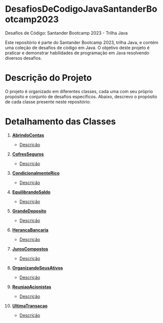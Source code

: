 # DesafiosDeCodigoJavaSantanderBootcamp2023
 Desafios de Código: Santander Bootcamp 2023 - Trilha Java
 
Este repositório é parte do Santander Bootcamp 2023, trilha Java, e contém uma coleção de desafios de código em Java. 
O objetivo deste projeto é praticar e demonstrar habilidades de programação em Java resolvendo diversos desafios.

# Descrição do Projeto
O projeto é organizado em diferentes classes, cada uma com seu próprio propósito e conjunto de desafios específicos. 
Abaixo, descrevo o propósito de cada classe presente neste repositório:

# Detalhamento das Classes

1. [**AbrindoContas**](https://github.com/klaynmolina/DesafiosDeCodigoJavaSantanderBootcamp2023/blob/main/src/codigos/AbrindoContas.java)
   - [Descrição](https://github.com/klaynmolina/DesafiosDeCodigoJavaSantanderBootcamp2023/blob/main/src/descricao/AbrindoContas.txt)
     
2. [**CofresSeguros**](https://github.com/klaynmolina/DesafiosDeCodigoJavaSantanderBootcamp2023/blob/main/src/codigos/CofresSeguros.java)
   - [Descrição](https://github.com/klaynmolina/DesafiosDeCodigoJavaSantanderBootcamp2023/blob/main/src/descricao/CofresSeguros.txt)
   
4. [**CondicionalmenteRico**](https://github.com/klaynmolina/DesafiosDeCodigoJavaSantanderBootcamp2023/blob/main/src/codigos/CondicionalmenteRico.java)
   - [Descrição](https://github.com/klaynmolina/DesafiosDeCodigoJavaSantanderBootcamp2023/blob/main/src/descricao/CondicionalmenteRico.txt)
   
6. [**EquilibrandoSaldo**](https://github.com/klaynmolina/DesafiosDeCodigoJavaSantanderBootcamp2023/blob/main/src/codigos/EquilibrandoSaldo.java)
   - [Descrição](https://github.com/klaynmolina/DesafiosDeCodigoJavaSantanderBootcamp2023/blob/main/src/descricao/EquilibrandoSaldo.txt)
   
8. [**GrandeDeposito**](https://github.com/klaynmolina/DesafiosDeCodigoJavaSantanderBootcamp2023/blob/main/src/codigos/GrandeDeposito.java)
    - [Descrição](https://github.com/klaynmolina/DesafiosDeCodigoJavaSantanderBootcamp2023/blob/main/src/descricao/GrandeDeposito.txt)
   
10. [**HerancaBancaria**](https://github.com/klaynmolina/DesafiosDeCodigoJavaSantanderBootcamp2023/blob/main/src/codigos/HerancaBancaria.java)
    - [Descrição](https://github.com/klaynmolina/DesafiosDeCodigoJavaSantanderBootcamp2023/blob/main/src/descricao/HerancaBancaria.txt)
    
12. [**JurosCompostos**](https://github.com/klaynmolina/DesafiosDeCodigoJavaSantanderBootcamp2023/blob/main/src/codigos/JurosCompostos.java)
    - [Descrição](https://github.com/klaynmolina/DesafiosDeCodigoJavaSantanderBootcamp2023/blob/main/src/descricao/JurosCompostos.txt)
    
14. [**OrganizandoSeusAtivos**](https://github.com/klaynmolina/DesafiosDeCodigoJavaSantanderBootcamp2023/blob/main/src/codigos/OrganizandoSeusAtivos.java)
    - [Descrição](https://github.com/klaynmolina/DesafiosDeCodigoJavaSantanderBootcamp2023/blob/main/src/descricao/OrganizandoSeusAtivos.txt)
    
16. [**ReuniaoAcionistas**](https://github.com/klaynmolina/DesafiosDeCodigoJavaSantanderBootcamp2023/blob/main/src/codigos/ReuniaoAcionistas.java)
    - [Descrição](https://github.com/klaynmolina/DesafiosDeCodigoJavaSantanderBootcamp2023/blob/main/src/descricao/ReuniaoAcionistas.txt)
    
18. [**UltimaTransacao**](https://github.com/klaynmolina/DesafiosDeCodigoJavaSantanderBootcamp2023/blob/main/src/codigos/UltimaTransacao.java)
    - [Descrição](https://github.com/klaynmolina/DesafiosDeCodigoJavaSantanderBootcamp2023/blob/main/src/descricao/UltimaTransacao.txt)
